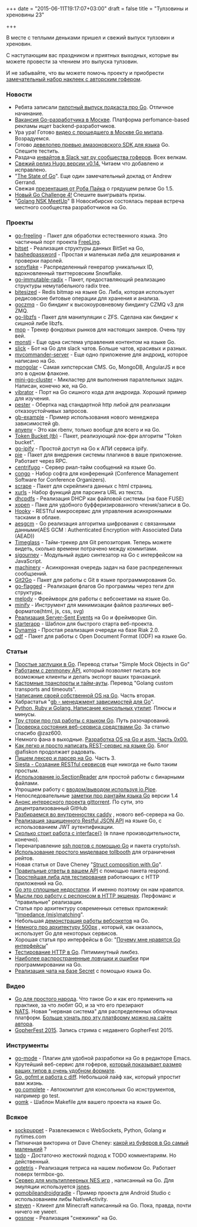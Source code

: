 +++
date = "2015-06-11T19:17:07+03:00"
draft = false
title = "Тулзовины и хреновины 23"

+++

<p>В месте с теплыми деньками пришел и свежий выпуск тулзовин и хреновин.</p>

<p>С наступающим вас праздником и приятных выходных, которые вы можете провести за чтением это выпуска тулзовин.</p>

<p>И не забывайте, что вы можете помочь проекту и приобрести <a href="http://4gophers.ru/shop">замечательный набор наклеек с авторским гофером</a>.</p>

<h3>Новости</h3>

<ul>
<li>Ребята записали <a href="https://www.youtube.com/watch?v=F3fCYRBTUyg">пилотный выпуск подкаста про Go</a>. Отличное начинание.</li>
<li><a href="http://4gophers.ru/news/go-razrabotchik#.VXgM5CftlBc">Вакансия Go-разработчика в Москве</a>. Платформа perfomance-based рекламы ищет backend-разработчиков.</li>
<li>Ура ура! Готово <a href="http://habrahabr.ru/company/badoo/blog/259929/">видео с прошедшего в Москве Go митапа</a>. Возрадуемся.</li>
<li>Готово <a href="https://aws.amazon.com/ru/blogs/aws/category/aws-sdk-for-go/">девелопер превью амазоновского SDK для языка</a> Go. Спешите тестить.</li>
<li>Раздача <a href="http://4gophers.com/slack">инвайтов в Slack чат ру сообщества гоферов</a>. Всех велкам.</li>
<li><a href="https://github.com/spf13/hugo/releases/tag/v0.14">Свежий релиз Hugo версии v0.14.</a> Читаем что добавлено и исправлено.</li>
<li>"<a href="http://talks.golang.org/2015/state-of-go-may.slide#1">The State of Go</a>". Еще один замечательный доклад от Andrew Gerrand.</li>
<li>Свежая <a href="http://talks.golang.org/2015/gogo.slide#1">презентация от Роба Пайка</a> о грядущем релизе Go 1.5.</li>
<li><a href="http://golang-challenge.com/go-challenge4/">Новый Go Challenge 4!</a> Спешите выигрывать призы.</li>
<li>"<a href="https://events.yandex.ru/events/yagosti/22-05-2015/">Golang NSK MeetUp</a>" В Новосибирске состоялась первая встреча местного сообщества разработчиков на Go.</li>
</ul>

<h3>Проекты</h3>

<ul>
<li><a href="https://github.com/advancedlogic/go-freeling">go-freeling</a> - Пакет для обработки естественного языка. Это частичный порт проекта <a href="http://nlp.lsi.upc.edu/freeling/">FreeLing</a>.</li>
<li><a href="https://github.com/xojoc/bitset/">bitset</a> - Реализация структуры данных BitSet на Go,</li>
<li><a href="https://github.com/jpillora/hashedpassword">hashedpassword</a> - Простая и маленькая либа для хеширования и проверки паролей.</li>
<li><a href="https://github.com/sony/sonyflake">sonyflake</a> - Распределенный генератор уникальных ID, вдохновленный твиттеровским Snowflake.</li>
<li><a href="https://github.com/hashicorp/go-immutable-radix">go-immutable-radix</a> - Пакет, предоставляющий реализацию структуры немутабельного radix tree.</li>
<li><a href="https://github.com/sent-hil/bitesized">bitesized</a> - Redis bitmap на языке Go. Либа, которая использует редисовские битовые операции для хранения и анализа.</li>
<li><a href="https://github.com/zeromq/goczmq">goczmq</a> - Go биндинг к высокоуровневому биндингу CZMQ v3 для ZMQ.</li>
<li><a href="https://github.com/bicomsystems/go-libzfs">go-libzfs</a> - Пакет для манипуляции с ZFS. Сделана как биндинг к сишной либе libzfs.</li>
<li><a href="https://github.com/michaeldv/mop">mop</a> - Трекер фондовых рынков для настоящих закеров. Очень тру вей.</li>
<li><a href="https://github.com/monsti/monsti">monsti</a> - Еще одна система управления контентом на языке Go.</li>
<li><a href="https://github.com/abourget/slick">slick</a> - Бот на Go для slack чатов. Больше чатов, красивых и разных.</li>
<li><a href="https://github.com/MarinX/mycommander-server">mycommander-server</a> - Еще одно приложение для андроид, которое написано на Go.</li>
<li><a href="https://github.com/mongolar/mongolar">mongolar</a> - Самая хипстерская CMS. Go, MongoDB, AngularJS и все это в одном флаконе.</li>
<li><a href="https://github.com/waqar-alamgir/mini-go-cluster">mini-go-cluster</a> - Микластер для выполнения параллельных задач. Написан, конечно же, на Go.</li>
<li><a href="https://github.com/MarinX/vibrator">vibrator</a> - Порт на Go сишного кода для андроида. Хороший пример для изучения.</li>
<li><a href="https://github.com/sethgrid/pester">pester</a> - Обертка над стандартной http либой для реализации отказоустойчивых запросов.</li>
<li><a href="https://github.com/fatih/gb-example">gb-example</a> - Пример использования нового менеджера зависимостей gb.</li>
<li><a href="https://github.com/mislav/anyenv">anyenv</a> - Это как rbenv, только вообще для всего и на Go.</li>
<li><a href="https://github.com/tsenart/tb">Token Bucket (tb)</a> - Пакет, реализующий лок-фри алгоритм "Token bucket".</li>
<li><a href="https://github.com/rdegges/go-ipify">go-ipify</a> - Простой доступ на Go к АПИ сервиса ipify.</li>
<li><a href="https://github.com/natefinch/pie">pie</a> - Пакет для внедрения системы плагинов в ваше приложение. Работает через RPC.</li>
<li><a href="https://github.com/centrifugal/centrifugo">centrifugo</a> - Сервер риал-тайм сообщений на языке Go.</li>
<li><a href="https://github.com/gopheracademy/congo">congo</a> - Набор софта для конференций (Conference Management Software for Conference Organizers).</li>
<li><a href="https://github.com/yhat/scrape">scrape</a> - Пакет для скрейпинга данных с html страниц.</li>
<li><a href="https://github.com/mvdan/xurls">xurls</a> - Набор функций для парсинга URL из текста.</li>
<li><a href="https://github.com/lmorg/dhcpdfs">dhcpdfs</a> - Реализация DHCP как файловой системы (на базе FUSE)</li>
<li><a href="https://github.com/brentp/xopen">xopen</a> - Паке для удобного буфферизированного чтения/записи в Go.</li>
<li><a href="https://github.com/sebest/hooky">Hooky</a> - RESTful микросервис для управления асинхронными тасками в облаке.</li>
<li><a href="https://github.com/romain-jacotin/aesgcm">aesgcm</a> - Go реализация алгоритма шифрования с связанными данными(AES GCM : Authenticated Encryption with Associated Data (AEAD))</li>
<li><a href="https://github.com/timeglass/glass">Timeglass</a> - Тайм-трекер для Git репозитория. Теперь можете видеть, сколько времени потрачено между коммитами.</li>
<li><a href="https://github.com/nf/sigourney">sigourney</a> - Модульный аудио синтезатор на Go с интерфейсом на JavaScript.</li>
<li><a href="https://github.com/RichardKnop/machinery">machinery</a> - Асинхронная очередь задач на базе распределенных сообщзений.</li>
<li><a href="https://golog.co/blog/article/Git2Go">Git2Go</a> - Пакет для работы с Git в языке программирования Go.</li>
<li><a href="https://github.com/Urban4M/go-flagged">go-flagged</a> - Реализация флагов Go программы через теги для структуры.</li>
<li><a href="https://github.com/olahol/melody">melody</a> - Фреймворк для работы с вебсокетами на языке Go.</li>
<li><a href="https://github.com/tdewolff/minify">minify</a> - Инструмент для минимизации файлов различных веб-форматов(html, js, css, svg)</li>
<li><a href="http://sse.getgin.io/room/hn">Реализация Server-Sent Events</a> на Go и фреймворке Gin.</li>
<li><a href="https://github.com/dadamssg/starterapp">starterapp</a> - Шаблон для быстрого старта веб-проекта.</li>
<li><a href="https://github.com/Tapjoy/dynamiq">Dynamiq</a> - Простая реализация очереди на базе Riak 2.0.</li>
<li><a href="https://github.com/kpmy/odf">odf</a> - Пакет для работы с Open Document Format (ODF) на языке Go.</li>
</ul>

<h3>Статьи</h3>

<ul>
<li><a href="http://4gophers.ru/article/prostye-zaglushki-v-go">Простые заглушки в Go</a>. Перевод статьи "Simple Mock Objects in Go"</li>
<li><a href="http://4gophers.ru/article/rabotaem-s-zenmoney-api">Работаем с zenmoney API</a>, который позволяет писать все возможные клиенты и делать экспорт ваших транзакций.</li>
<li><a href="http://4gophers.ru/article/kastomnye-transporty-i-taim-auty">Кастомные транспорты и тайм-ауты</a>. Перевод "Golang custom transports and timeouts".</li>
<li><a href="http://habrahabr.ru/post/259839/">Написание своей собственной OS на Go</a>. Часть вторая.</li>
<li>Хабрастатья "<a href="http://habrahabr.ru/post/259967/">gb - менеджмент зависимостей для Go</a>".</li>
<li><a href="http://kylepurdon.com/python/ruby/golang/development/2015/05/30/python-ruby-and-go-a-command-line-application-comparison.html">Python, Ruby и Golang. Написание консольных утилит</a>. Плюсы и минусы.</li>
<li><a href="http://vagabond.github.io/rants/2015/06/05/a-year-with-go/">Тру стори про год работы с языком Go</a>. Путь разочарований.</li>
<li><a href="https://medium.com/zaz600/проверка-состояния-веб-сервиса-средствами-go-1caca8fba7e6">Проверка состояния веб-сервиса средствами Go</a>. За статью спасибо @zaz600.</li>
<li>Немного фана в выходные. <a href="http://habrahabr.ru/post/259719/">Разработка OS на Go и asm. Часть 0x00.</a> </li>
<li><a href="http://eax.me/go-rest-service/">Как легко и просто написать REST-сервис на языке Go</a>. Блог @afiskon продолжает радовать.</li>
<li><a href="http://adampresley.com/2015/06/01/writing-a-lexer-and-parser-in-go-part-3.html">Пишем лексер и парсер на Go</a>. Часть 3.</li>
<li><a href="https://vividcortex.com/blog/2015/06/01/siesta/">Siesta - Создание RESTful сервисов</a> еще никогда не было таким простым.</li>
<li><a href="http://varunksaini.com/posts/using-sectionReader/">Использование io.SectionReader</a> для простой работы с бинарными файлами.</li>
<li>Упрощаем работу с <a href="http://garbagecollected.org/2015/05/30/io-with-go-io-pipe/">вводом/выводом используя io.Pipe</a>.</li>
<li>Непоследовательные <a href="http://syssoftware.blogspot.ie/2015/05/random-notes-on-go-14-runtime.html">заметки про рантайм языка Go</a> версии 1.4</li>
<li><a href="http://blog.printf.net/articles/2015/05/29/announcing-gittorrent-a-decentralized-github/">Анонс интересного проекта gittorrent</a>. По сути, это децентрализованный GitHub</li>
<li><a href="http://blog.gopheracademy.com/caddy-a-look-inside/">Разбираемся во внутренностях caddy</a> , нового веб-сервера на Go.</li>
<li><a href="http://blog.brainattica.com/restful-json-api-jwt-go/">Реализация защищенного Restful JSON API</a> на языке Go, с использованием JWT аутентификации.</li>
<li><a href="http://www.darkcoding.net/software/go-the-price-of-interface/">Сколько стоит работа с interface{}</a> (в плане производительности, конечно).</li>
<li>Перенаправление <a href="http://sosedoff.com/2015/05/25/ssh-port-forwarding-with-go.html">ssh портов с помощью Go</a> и пакета crypto/ssh.</li>
<li><a href="http://didipkerabat.com/posts/1432264032306462173-tollbooth-http-rate-limiter-middleware-in-go.html">Использование простого миделваре tollbooth</a> для ограничения рейтов.</li>
<li>Новая статья от Dave Cheney "<a href="http://dave.cheney.net/2015/05/22/struct-composition-with-go">Struct composition with Go</a>".</li>
<li><a href="https://medium.com/matryer/api-responses-in-go-1ef8f7b74997">Правильные ответы в вашем API</a> с помощью пакета respond.</li>
<li><a href="http://blog.hackingthought.com/2015/05/mctest-little-http-testing-library-i.html">Простейшая либа для тестирования</a> работающих с HTTP приложений на Go.</li>
<li><a href="http://bravenewgeek.com/go-is-unapologetically-flawed-heres-why-we-use-it/">Go это сплошные недостатки</a>. И именно поэтому он нам нравится.</li>
<li><a href="http://blog.fraixed.es/2015/05/20/thoughts-about-golang-action-responses/">Мысли про работу с респонсом в HTTP экшенах</a>. Перфоманс и "правильные" реализации.</li>
<li>Статья про архитектуру современных сетевых приложений: "<a href="https://medium.com/building-timehop/throughput-impedance-mis-matching-282766cb8828">Impedance (mis)matching</a>".</li>
<li>Небольшая <a href="http://denbeke.be/blog/programming/simple-liveblog-to-demonstrate-websockets-in-go/">демонстрация работы вебсокетов</a> на Go.</li>
<li><a href="http://stackshare.io/500px/how-500px-serves-up-over-500tb-of-high-res-photos">Немного про архитектуру 500px</a> , который, как оказалось, использует Go для некоторых сервисов.</li>
<li>Хорошая статья про интерфейсы в Go: "<a href="http://theburningmonk.com/2015/05/why-i-like-golang-interfaces/">Почему мне нравятся Go интерфейсы</a>"</li>
<li><a href="http://blog.pivotal.io/pivotal-labs/labs/a-rubyist-leaning-go-testing-http-handlers">Тестирование HTTP в Go</a>. Пятиминутный ликбез.</li>
<li><a href="http://devs.cloudimmunity.com/gotchas-and-common-mistakes-in-go-golang/">Наиболее распространенные ловушки и ошибки</a> при программировании на Go.</li>
<li><a href="https://medium.com/davidbyttow/scaling-secret-real-time-chat-d8589f8f0c9b">Реализация чата на базе Secret</a> с помощью языка Go.</li>
</ul>

<h3>Видео</h3>

<ul>
<li><a href="http://4gophers.ru/video/go-dlya-prostogo-naroda">Go для простого народа</a>. Что такое Go и как его применить на практике, за что любят GO, и за что его презирают</li>
<li><a href="http://4gophers.ru/video/nats">NATS</a>. Новая "нервная система" для распределенных облачных платформ. <a href="http://www.socallinuxexpo.org/scale/13x/presentations/nats-new-nervous-system-distributed-cloud-platforms">Больше узнать про эту платформу можно на сайте автора</a>.</li>
<li><a href="http://4gophers.ru/video/gopherfest-2015">GopherFest 2015</a>. Запись стрима с недавнего GopherFest 2015.</li>
</ul>

<h3>Инструменты</h3>

<ul>
<li><a href="https://github.com/dominikh/go-mode.el">go-mode</a> - Плагин для удобной разработки на Go в редакторе Emacs.</li>
<li>Крутейший веб-сервис для гоферов, <a href="http://golang-sizeof.tips/">который показывает размер ваших типов в очень удобном формате</a>.</li>
<li><a href="http://peterstace.github.io/2015/06/02/go-gofmt-and-diff.html">Go, gofmt и работа с diff</a>. Небольшой лайф хак, который упростит вам жизнь.</li>
<li><a href="https://github.com/skelterjohn/go-pkg-complete">go complete</a> - Автокомплит для консольных Go иснструментов, например go test.</li>
<li><a href="https://github.com/hgfischer/gomk">gomk</a> - Шаблон Makefile для вашего проекта на языке Go.</li>
</ul>

<h3>Всякое</h3>

<ul>
<li><a href="https://github.com/oliver006/sockpuppet">sockpuppet</a> - Развлекаемся с WebSockets, Python, Golang и nytimes.com</li>
<li>Пятничная викторина от Dave Cheney: <a href="http://dave.cheney.net/2015/06/05/friday-pop-quiz-the-smallest-buffer">какой из буферов в Go самый маленький</a> ?</li>
<li><a href="https://github.com/stretchr/todo">todo</a> - Достаточно жестокий подход к TODO комментариям. Но действенный.</li>
<li><a href="https://github.com/jjinux/gotetris">gotetris</a> - Реализация тетриса на нашем любимом Go. Работает поверх termbox-go.</li>
<li><a href="https://github.com/olahol/melody-jsnes">Сервер для мультиплеерных NES игр</a> , написанный на Go. Для эмуляции используетcя <a href="https://github.com/bfirsh/jsnes">jsnes</a>.</li>
<li><a href="https://github.com/adnaan/gomobileandroidgradle">gomobileandroidgradle</a> - Пример проекта для Android Studio с использованием либы NativeActivity.</li>
<li><a href="https://github.com/thinkofdeath/steven">steven</a> - Клиент для Minecraft написанный на Go. Пока, правда, почти ничего не умеет.</li>
<li><a href="https://github.com/sdming/gosnow">gosnow</a> - Реализация "снежинки" на Go.</li>
</ul>
